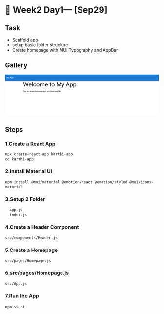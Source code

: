 # 📝 Week2 Day1— [Sep29]

## Task
- Scaffold app
- setup basic folder structure 
- Create homepage with MUI Typography and AppBar

## Gallery

![Screenshot 1](./src/assets/sc1.jpeg)

## Steps
### 1.Create a React App

```
npx create-react-app karthi-app
cd karthi-app
```

### 2.Install Material UI

```
npm install @mui/material @emotion/react @emotion/styled @mui/icons-material
```
### 3.Setup 2 Folder 
```
  App.js
  index.js
```
### 4.Create a Header Component
```
src/components/Header.js
```
### 5.Create a Homepage
```
src/pages/Homepage.js
```
### 6.src/pages/Homepage.js
```
src/App.js
```
### 7.Run the App
```
npm start
```

